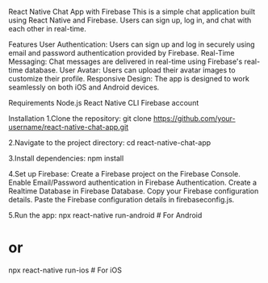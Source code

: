React Native Chat App with Firebase
This is a simple chat application built using React Native and Firebase. Users can sign up, log in, and chat with each other in real-time.

Features
User Authentication: Users can sign up and log in securely using email and password authentication provided by Firebase.
Real-Time Messaging: Chat messages are delivered in real-time using Firebase's real-time database.
User Avatar: Users can upload their avatar images to customize their profile.
Responsive Design: The app is designed to work seamlessly on both iOS and Android devices.


Requirements
Node.js
React Native CLI
Firebase account


Installation
1.Clone the repository:
git clone https://github.com/your-username/react-native-chat-app.git

2.Navigate to the project directory:
cd react-native-chat-app

3.Install dependencies:
npm install

4.Set up Firebase:
Create a Firebase project on the Firebase Console.
Enable Email/Password authentication in Firebase Authentication.
Create a Realtime Database in Firebase Database.
Copy your Firebase configuration details.
Paste the Firebase configuration details in firebaseconfig.js.

5.Run the app:
npx react-native run-android   # For Android
# or
npx react-native run-ios       # For iOS
